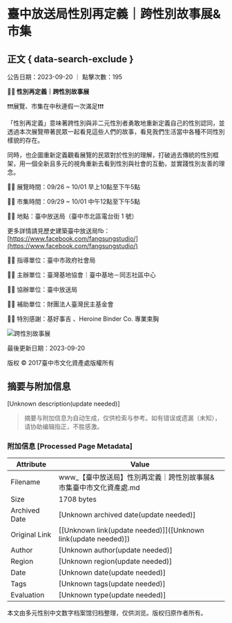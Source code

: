 # 臺中放送局性別再定義｜跨性別故事展&市集

## 正文 { data-search-exclude }


公告日期：2023-09-20 ｜ 點擊次數：195

**🏳️‍⚧️ 性別再定義｜跨性別故事展**

❗️❗️❗️展覽、市集在中秋連假一次滿足❗️❗️❗️

「性別再定義」意味著跨性別與非二元性別者勇敢地重新定義自己的性別認同，並透過本次展覽帶著民眾一起看見這些人們的故事，看見我們生活當中各種不同性別樣貌的存在。

同時，也企圖重新定義觀看展覽的民眾對於性別的理解，打破過去傳統的性別框架，用一個全新且多元的視角重新去看到性別與社會的互動，並實踐性別友善的理念。

🏳️‍⚧️ 展覽時間：09/26 ~ 10/01 早上10點至下午5點

🏳️‍⚧️ 市集時間：09/29 ~ 10/01 中午12點至下午5點

🏳️‍⚧️ 地點：臺中放送局（臺中市北區電台街 1 號）

更多詳情請見歷史建築臺中放送局fb：[https://www.facebook.com/fangsungstudio/](https://www.facebook.com/fangsungstudio/)

🏳️‍⚧️ 指導單位：臺中市政府社會局

🏳️‍⚧️ 主辦單位：臺灣基地協會｜臺中基地－同志社區中心

🏳️‍⚧️ 協辦單位：臺中放送局

🏳️‍⚧️ 補助單位：財團法人臺灣民主基金會

🏳️‍⚧️ 特別感謝：基好事吉 、Heroine Binder Co. 專業束胸

![跨性別故事展](https://www.tchac.taichung.gov.tw/uploads/tchac/images/large/b9e21001-147a-4ca1-a868-1da8ca2f5119.jpg)

最後更新日期：2023-09-20

版权 © 2017臺中市文化資產處版權所有
<!-- tcd_original_link https://www.tchac.taichung.gov.tw/information?uid=5&pid=5938 -->


## 摘要与附加信息

<!-- tcd_abstract -->
[Unknown description(update needed)]
<!-- tcd_abstract_end -->

> 摘要与附加信息为自动生成，仅供检索与参考。如有错误或遗漏（未知），请协助编辑指正，不胜感激。

### 附加信息 [Processed Page Metadata]

| Attribute       | Value                                  |
|-----------------|----------------------------------------|
| Filename        | www_【臺中放送局】性別再定義｜跨性別故事展&市集臺中市文化資產處.md                             |
| Size            | 1708 bytes                           |
| Archived Date   | [Unknown archived date(update needed)]                             |
| Original Link   | [[Unknown link(update needed)]]([Unknown link(update needed)])                       |
| Author          | [Unknown author(update needed)]                               |
| Region          | [Unknown region(update needed)]                               |
| Date            | [Unknown date(update needed)]                                 |
| Tags            | [Unknown tags(update needed)]                                 |
| Evaluation            | [Unknown type(update needed)]                                 |
<!-- tcd_table_end -->

本文由多元性别中文数字档案馆归档整理，仅供浏览。版权归原作者所有。
